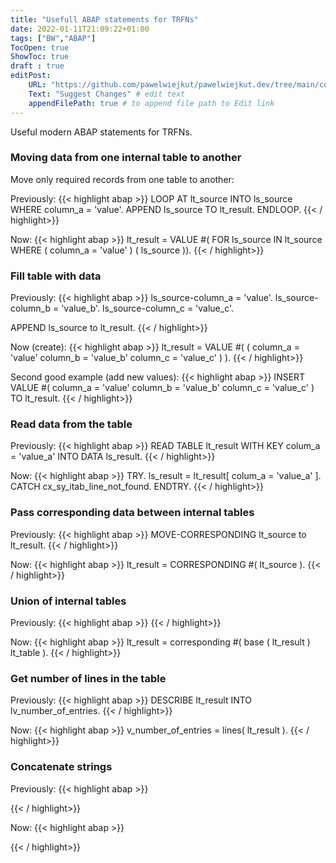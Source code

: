 ```yaml
---
title: "Usefull ABAP statements for TRFNs"
date: 2022-01-11T21:09:22+01:00
tags: ["BW","ABAP"]
TocOpen: true
ShowToc: true
draft : true
editPost:
    URL: "https://github.com/pawelwiejkut/pawelwiejkut.dev/tree/main/content"
    Text: "Suggest Changes" # edit text
    appendFilePath: true # to append file path to Edit link
---
```


Useful modern ABAP statements for TRFNs.

### Moving data from one internal table to another 

Move only required records from one table to another:

Previously:
{{< highlight abap >}}
LOOP AT lt_source INTO ls_source WHERE column_a = 'value'.
 APPEND ls_source TO lt_result.
ENDLOOP.
{{< / highlight>}}

Now:
{{< highlight abap >}}
lt_result = VALUE #( FOR ls_source IN lt_source WHERE ( column_a = 'value' ) ( ls_source )).
{{< / highlight>}}

### Fill table with data 

Previously:
{{< highlight abap >}}
ls_source-column_a = 'value'.
ls_source-column_b = 'value_b'.
ls_source-column_c = 'value_c'.

APPEND ls_source to lt_result.
{{< / highlight>}}

Now (create):
{{< highlight abap >}}
lt_result = VALUE #( ( column_a = 'value' column_b = 'value_b' column_c = 'value_c' ) ).
{{< / highlight>}}

Second good example (add new values):
{{< highlight abap >}}
INSERT VALUE #( column_a = 'value' column_b = 'value_b' column_c = 'value_c' ) TO lt_result.
{{< / highlight>}}

### Read data from the table 

Previously:
{{< highlight abap >}}
READ TABLE lt_result WITH KEY colum_a = 'value_a' INTO DATA ls_result.
{{< / highlight>}}

Now:
{{< highlight abap >}}
TRY.
 ls_result = lt_result[ colum_a = 'value_a' ].
CATCH cx_sy_itab_line_not_found.
ENDTRY.
{{< / highlight>}}

### Pass corresponding data between internal tables

Previously:
{{< highlight abap >}}
MOVE-CORRESPONDING lt_source to lt_result.
{{< / highlight>}}

Now:
{{< highlight abap >}}
lt_result = CORRESPONDING #( lt_source ).
{{< / highlight>}}

### Union of internal tables

Previously:
{{< highlight abap >}}
{{< / highlight>}}

Now:
{{< highlight abap >}}
lt_result = corresponding #(  base ( lt_result )  lt_table ).
{{< / highlight>}}

### Get number of lines in the table

Previously:
{{< highlight abap >}}
DESCRIBE lt_result INTO lv_number_of_entries.
{{< / highlight>}}

Now:
{{< highlight abap >}}
v_number_of_entries = lines( lt_result  ).
{{< / highlight>}}

### Concatenate strings

Previously:
{{< highlight abap >}}

{{< / highlight>}}

Now:
{{< highlight abap >}}

{{< / highlight>}}


